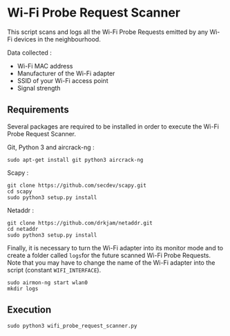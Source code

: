 # Wi-Fi Probe Request Scanner
This script scans and logs all the Wi-Fi Probe Requests emitted by any Wi-Fi devices in the neighbourhood.

Data collected :
 - Wi-Fi MAC address
 - Manufacturer of the Wi-Fi adapter
 - SSID of your Wi-Fi access point
 - Signal strength

## Requirements
Several packages are required to be installed in order to execute the Wi-Fi Probe Request Scanner.

Git, Python 3 and aircrack-ng :
```
sudo apt-get install git python3 aircrack-ng
```

Scapy :
```
git clone https://github.com/secdev/scapy.git
cd scapy
sudo python3 setup.py install
```

Netaddr :
```
git clone https://github.com/drkjam/netaddr.git
cd netaddr
sudo python3 setup.py install
```

Finally, it is necessary to turn the Wi-Fi adapter into its monitor mode and to create a folder called `logs`for the future scanned Wi-Fi Probe Requests. Note that you may have to change the name of the Wi-Fi adapter into the script (constant `WIFI_INTERFACE`).
```
sudo airmon-ng start wlan0
mkdir logs
```

## Execution
```
sudo python3 wifi_probe_request_scanner.py
```
